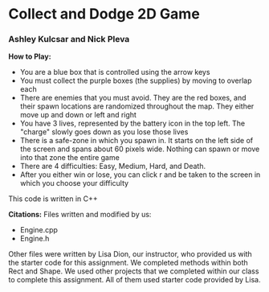 # Collect and Dodge 2D Game

### Ashley Kulcsar and Nick Pleva

**How to Play:**
- You are a blue box that is controlled using the arrow keys
- You must collect the purple boxes (the supplies) by moving to overlap each
- There are enemies that you must avoid. They are the red boxes, and their spawn locations are randomized throughout the map. They either move up and down or left and right
- You have 3 lives, represented by the battery icon in the top left. The "charge" slowly goes down as you lose those lives
- There is a safe-zone in which you spawn in. It starts on the left side of the screen and spans about 60 pixels wide. Nothing can spawn or move into that zone the entire game
- There are 4 difficulties: Easy, Medium, Hard, and Death.
- After you either win or lose, you can click r and be taken to the screen in which you choose your difficulty

This code is written in C++

**Citations:**
Files written and modified by us:
- Engine.cpp
- Engine.h

Other files were written by Lisa Dion, our instructor, who provided us with the starter code for this assignment. 
We completed methods within both Rect and Shape. We used other projects that we completed within our class to complete this assignment. All of them used starter code provided by Lisa. 
